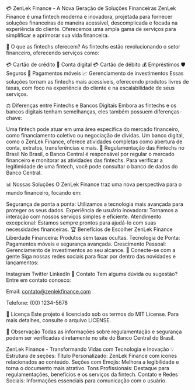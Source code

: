 💳 ZenLek Finance - A Nova Geração de Soluções Financeiras
ZenLek Finance é uma fintech moderna e inovadora, projetada para fornecer soluções financeiras de maneira acessível, descomplicada e focada na experiência do cliente. Oferecemos uma ampla gama de serviços para simplificar e aprimorar sua vida financeira.

🚀 O que as fintechs oferecem?
As fintechs estão revolucionando o setor financeiro, oferecendo serviços como:

💳 Cartão de crédito
🏦 Conta digital
💳 Cartão de débito
💰 Empréstimos
🛡️ Seguros
📲 Pagamentos móveis
📈 Gerenciamento de investimentos
Essas soluções tornam as fintechs mais acessíveis, oferecendo produtos livres de taxas, com foco na experiência do cliente e na escalabilidade de seus serviços.

⚖️ Diferenças entre Fintechs e Bancos Digitais
Embora as fintechs e os bancos digitais tenham semelhanças, eles também possuem diferenças-chave:

Uma fintech pode atuar em uma área específica do mercado financeiro, como financiamento coletivo ou negociação de dívidas.
Um banco digital, como o ZenLek Finance, oferece atividades completas como abertura de conta, extratos, transferências e mais.
🚦 Regulamentação das Fintechs no Brasil
No Brasil, o Banco Central é responsável por regular o mercado financeiro e monitorar as atividades das fintechs. Para verificar a legitimidade de uma fintech, você pode consultar o banco de dados do Banco Central.

📊 Nossas Soluções
O ZenLek Finance traz uma nova perspectiva para o mundo financeiro, focando em:

Segurança de ponta a ponta: Utilizamos a tecnologia mais avançada para proteger os seus dados.
Experiência de usuário inovadora: Tornamos a interação com nossos serviços simples e eficiente.
Atendimento excepcional: Estamos sempre prontos para ajudá-lo com suas necessidades financeiras.
🏆 Benefícios de Escolher ZenLek Finance
Liberdade Financeira: Produtos sem taxas ocultas.
Tecnologia de Ponta: Pagamentos móveis e segurança avançada.
Crescimento Pessoal: Gerenciamento de investimentos ao seu alcance.
📱 Conecte-se com a gente
Siga nossas redes sociais para ficar por dentro das novidades e lançamentos:

Instagram
Twitter
LinkedIn
📩 Contato
Tem alguma dúvida ou sugestão? Entre em contato conosco:

Email: contato@zenlekfinance.com

Telefone: (00) 1234-5678

📄 Licença
Este projeto é licenciado sob os termos do MIT License. Para mais detalhes, consulte o arquivo LICENSE.

📝 Observação
Todas as informações sobre regulamentação e segurança podem ser verificadas diretamente no site do Banco Central do Brasil.

ZenLek Finance - Transformando Vidas com Tecnologia e Inovação 💡
Estrutura de seções:
Título Personalizado: ZenLek Finance com ícones relacionados ao conteúdo.
Seções com Emojis: Melhora a legibilidade e torna o documento mais atrativo.
Tons Profissionais: Destaque para regulamentações, benefícios e os serviços da fintech.
Contato e Redes Sociais: Informações essenciais para comunicação com o usuário.